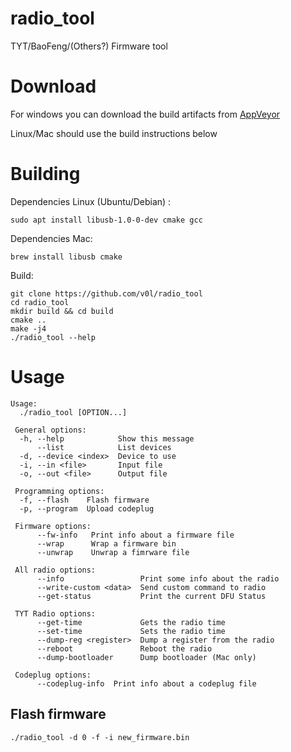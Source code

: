 # radio_tool

TYT/BaoFeng/(Others?) Firmware tool

# Download

For windows you can download the build artifacts from [AppVeyor](https://ci.appveyor.com/project/v0l/radio-tool)

Linux/Mac should use the build instructions below

# Building
Dependencies Linux (Ubuntu/Debian)
:
```
sudo apt install libusb-1.0-0-dev cmake gcc
```

Dependencies Mac:
```
brew install libusb cmake
```

Build:
```
git clone https://github.com/v0l/radio_tool
cd radio_tool
mkdir build && cd build
cmake ..
make -j4
./radio_tool --help
```

# Usage
```
Usage:
  ./radio_tool [OPTION...]

 General options:
  -h, --help            Show this message
      --list            List devices
  -d, --device <index>  Device to use
  -i, --in <file>       Input file
  -o, --out <file>      Output file

 Programming options:
  -f, --flash    Flash firmware
  -p, --program  Upload codeplug

 Firmware options:
      --fw-info   Print info about a firmware file
      --wrap      Wrap a firmware bin
      --unwrap    Unwrap a fimrware file

 All radio options:
      --info                 Print some info about the radio
      --write-custom <data>  Send custom command to radio
      --get-status           Print the current DFU Status

 TYT Radio options:
      --get-time             Gets the radio time
      --set-time             Sets the radio time
      --dump-reg <register>  Dump a register from the radio
      --reboot               Reboot the radio
      --dump-bootloader      Dump bootloader (Mac only)

 Codeplug options:
      --codeplug-info  Print info about a codeplug file
```

## Flash firmware
```
./radio_tool -d 0 -f -i new_firmware.bin
```